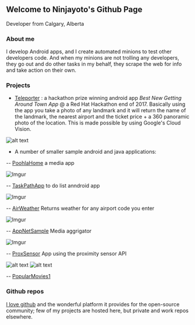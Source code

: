 ## Welcome to Ninjayoto's Github Page

Developer from Calgary, Alberta

### About me

I develop Android apps, and I create automated minions to test other developers code. 
And when my minions are not trolling any developers, they go out and do other tasks in my behalf, they scrape the web for info and take  action on their own.

### Projects

- [Teleporter](https://devpost.com/software/teleporter) :  a hackathon prize winning android app _Best New Getting Around Town App_ @ a Red Hat Hackathon end of 2017.
Basically using the app you take a photo of any landmark and it will return the name of the landmark, the nearest airport and the ticket price + a 360 panoramic photo of the location. This is made possible by using Google's Cloud Vision.

 ![alt text](https://i.imgur.com/wkosIUz.jpg?1 "Teleporter App")

- A number of smaller sample android and java applications:

-- [PoohlaHome](https://github.com/ninjayoto/PoohlaHome) a media app

![Imgur](http://i.imgur.com/tWpjh0e.gif)


-- [TaskPathApp](https://github.com/ninjayoto/TaskPathApp) to do list anndroid app

![Imgur](http://i.imgur.com/VxyNlw4.gif)

-- [AirWeather](https://github.com/ninjayoto/AirWeather) Returns weather for any airport code you enter

![Imgur](http://i.imgur.com/HbMnglr.png?1)


-- [AppNetSample](https://github.com/ninjayoto/AppNetSample) Media aggrigator

![Imgur](http://i.imgur.com/tEsfotl.png?1)


-- [ProxSensor](https://github.com/ninjayoto/ProxSensor) App using the proximity sensor API

![alt text](http://i.imgur.com/SPApsOA.png?1 "Close")
![alt text](http://i.imgur.com/rs2Nuqn.png?1 "Far")

-- [PopularMovies1](https://github.com/ninjayoto/PopularMovies1)



### Github repos

[I love github](https://github.com/thank-you-github/thank-you-github) and the wonderful platform it provides for the open-source community; few of my projects are hosted here, but private and work repos elsewhere.

